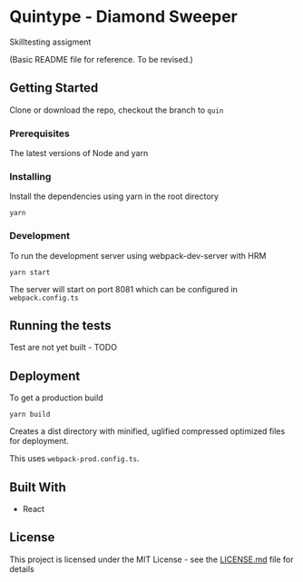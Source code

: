 # Quintype - Diamond Sweeper

Skilltesting assigment 

(Basic README file for reference. To be revised.)

## Getting Started

Clone or download the repo, checkout the branch to `quin` 

### Prerequisites

The latest versions of Node and yarn 


### Installing

Install the dependencies using yarn in the root directory

```
yarn
```
### Development

To run the development server using webpack-dev-server with HRM

```
yarn start
```

The server will start on port 8081 which can be configured in `webpack.config.ts`



## Running the tests

Test are not yet built - TODO


## Deployment


To get a production build

```
yarn build
```

Creates a dist directory with minified, uglified compressed optimized files for deployment.

This uses `webpack-prod.config.ts`.

## Built With

* React 


## License

This project is licensed under the MIT License - see the [LICENSE.md](LICENSE.md) file for details

